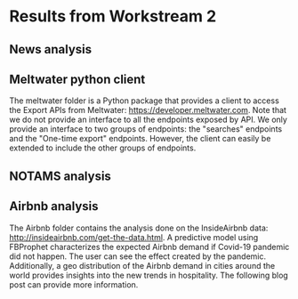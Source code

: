 # Results from Workstream 2

## News analysis

## Meltwater python client

The meltwater folder is a Python package that provides a client to access the Export APIs from Meltwater: https://developer.meltwater.com. Note that we do not provide an interface to all the endpoints exposed by API. We only provide an interface to two groups of endpoints: the "searches" endpoints and the "One-time export" endpoints. However, the client can easily be extended to include the other groups of endpoints. 

## NOTAMS analysis

## Airbnb analysis

The Airbnb folder contains the analysis done on the InsideAirbnb data: http://insideairbnb.com/get-the-data.html. A predictive model using FBProphet characterizes the expected Airbnb demand if Covid-19 pandemic did not happen. The user can see the effect created by the pandemic. Additionally, a geo distribution of the Airbnb demand in cities around the world provides insights into the new trends in hospitality. The following blog post can provide more information. 
